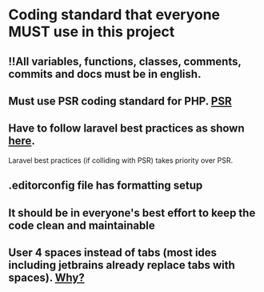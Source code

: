 # Coding standard that everyone MUST use in this project

## !!All variables, functions, classes, comments, commits and docs must be in english.

## Must use PSR coding standard for PHP. [PSR](https://www.php-fig.org/psr/) 

## Have to follow laravel best practices as shown [here](https://github.com/alexeymezenin/laravel-best-practices).
Laravel best practices (if colliding with PSR) takes priority over PSR.

## .editorconfig file has formatting setup

## It should be in everyone's best effort to keep the code clean and maintainable

## User 4 spaces instead of tabs (most ides including jetbrains already replace tabs with spaces). [Why?](https://stackoverflow.com/a/35649925/22113195)
